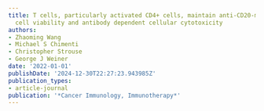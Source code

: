 ```yaml
---
title: T cells, particularly activated CD4+ cells, maintain anti-CD20-mediated NK
  cell viability and antibody dependent cellular cytotoxicity
authors:
- Zhaoming Wang
- Michael S Chimenti
- Christopher Strouse
- George J Weiner
date: '2022-01-01'
publishDate: '2024-12-30T22:27:23.943985Z'
publication_types:
- article-journal
publication: '*Cancer Immunology, Immunotherapy*'
---
```

